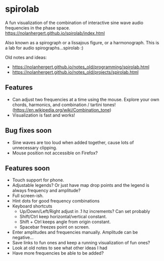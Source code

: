 # spirolab
A fun visualization of the combination of interactive sine wave audio frequencies in the phase space.
https://nolanhergert.github.io/spirolab/index.html

Also known as a spirograph or a lissajous figure, or a harmonograph. This is a lab for audio spirographs...spirolab :)

Old notes and ideas:
  * https://nolanhergert.github.io/notes_old/programming/spirolab.html
  * https://nolanhergert.github.io/notes_old/projects/spirolab.html

## Features
  * Can adjust two frequencies at a time using the mouse. Explore your own chords, harmonics, and combination / tartini tones! (https://en.wikipedia.org/wiki/Combination_tone)
  * Visualization is fast and works!

## Bug fixes soon
  * Sine waves are too loud when added together, cause lots of unnecessary clipping.
  * Mouse position not accessible on Firefox?

## Features soon
  * Touch support for phone.
  * Adjustable legends? Or just have map drop points and the legend is always frequency and amplitude?
  * Full screen-ish.
  * Hint dots for good frequency combinations
  * Keyboard shortcuts
    * Up/Down/Left/Right adjust in .1 hz increments? Can set probably
    * Shift/Ctrl keep horizontal/vertical constant.
    * Shift + Ctrl keeps angle from origin constant.
    * Spacebar freezes point on screen.
  * Enter amplitudes and frequencies manually. Amplitude can be negative...
  * Save links to fun ones and keep a running visualization of fun ones?
  * Look at old notes to see what other ideas I had
  * Have more frequencies be able to be added?
